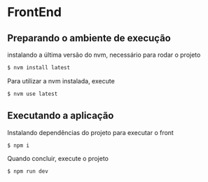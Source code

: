 # FrontEnd

## Preparando o ambiente de execução

instalando a última versão do nvm, necessário para rodar o projeto

```bash
$ nvm install latest
```

Para utilizar a nvm instalada, execute

```bash
$ nvm use latest
```

## Executando a aplicação

Instalando dependências do projeto para executar o front

```bash
$ npm i
```

Quando concluir, execute o projeto

```bash
$ npm run dev
```